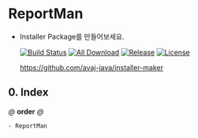 # ReportMan
- Installer Package를 만들어보세요.

    [![Build Status](https://travis-ci.org/avaj-java/installer-maker.svg?branch=master)](https://travis-ci.org/avaj-java/installer-maker)
    [![All Download](https://img.shields.io/github/downloads/avaj-java/installer-maker/total.svg)](https://github.com/avaj-java/installer-maker/releases)
    [![Release](https://img.shields.io/github/release/avaj-java/installer-maker.svg)](https://github.com/avaj-java/installer-maker/releases)
    [![License](https://img.shields.io/github/license/avaj-java/installer-maker.svg)](https://github.com/avaj-java/installer-maker/releases)

    https://github.com/avaj-java/installer-maker
    
      
        
## 0. Index
*@* **order** *@*
```
- ReportMan

```
